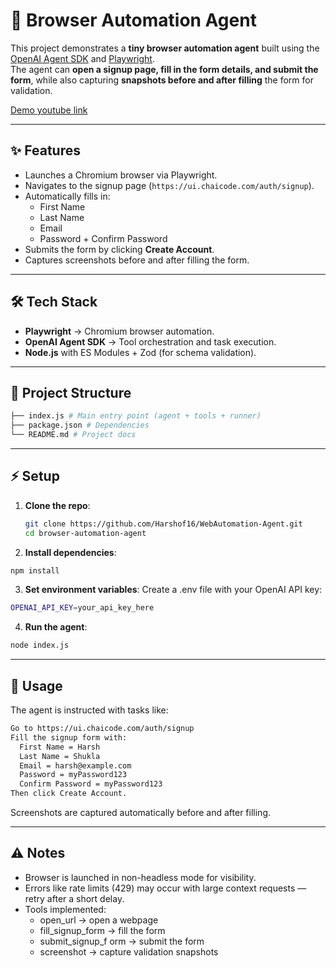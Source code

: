 # 🤖 Browser Automation Agent

This project demonstrates a **tiny browser automation agent** built using the [OpenAI Agent SDK](https://github.com/openai) and [Playwright](https://playwright.dev/).  
The agent can **open a signup page, fill in the form details, and submit the form**, while also capturing **snapshots before and after filling** the form for validation.

[Demo youtube link](https://youtu.be/7njUaYk8HWE)

---

## ✨ Features
- Launches a Chromium browser via Playwright.
- Navigates to the signup page (`https://ui.chaicode.com/auth/signup`).
- Automatically fills in:
  - First Name
  - Last Name
  - Email
  - Password + Confirm Password
- Submits the form by clicking **Create Account**.
- Captures screenshots before and after filling the form.

---

## 🛠️ Tech Stack
- **Playwright** → Chromium browser automation.  
- **OpenAI Agent SDK** → Tool orchestration and task execution.  
- **Node.js** with ES Modules + Zod (for schema validation).  

---

## 📂 Project Structure
```bash
├── index.js # Main entry point (agent + tools + runner)
├── package.json # Dependencies
└── README.md # Project docs
```

---

## ⚡ Setup

1. **Clone the repo**:
   ```bash
   git clone https://github.com/Harshof16/WebAutomation-Agent.git
   cd browser-automation-agent
   ```
2. **Install dependencies**:
```bash
npm install
```
3. **Set environment variables**:
Create a .env file with your OpenAI API key:
```bash
OPENAI_API_KEY=your_api_key_here
```
4. **Run the agent**:
```bash
node index.js
```
---

## 🚀 Usage

The agent is instructed with tasks like:
```bash
Go to https://ui.chaicode.com/auth/signup
Fill the signup form with:
  First Name = Harsh
  Last Name = Shukla
  Email = harsh@example.com
  Password = myPassword123
  Confirm Password = myPassword123
Then click Create Account.
```
Screenshots are captured automatically before and after filling.

---

## ⚠️ Notes

- Browser is launched in non-headless mode for visibility.
- Errors like rate limits (429) may occur with large context requests — retry after a short delay.
- Tools implemented:
   - open_url → open a webpage
   - fill_signup_form → fill the form
   - submit_signup_f orm → submit the form
   - screenshot → capture validation snapshots

